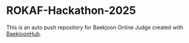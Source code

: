 # ROKAF-Hackathon-2025
This is an auto push repository for Baekjoon Online Judge created with [BaekjoonHub](https://github.com/BaekjoonHub/BaekjoonHub).
